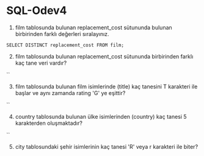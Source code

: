 # SQL-Odev4

1. film tablosunda bulunan replacement_cost sütununda bulunan birbirinden farklı değerleri sıralayınız.

`SELECT DISTINCT replacement_cost FROM film;`

2. film tablosunda bulunan replacement_cost sütununda birbirinden farklı kaç tane veri vardır?

``

3. film tablosunda bulunan film isimlerinde (title) kaç tanesini T karakteri ile başlar ve aynı zamanda rating 'G' ye eşittir?

``

4. country tablosunda bulunan ülke isimlerinden (country) kaç tanesi 5 karakterden oluşmaktadır?

``

5. city tablosundaki şehir isimlerinin kaç tanesi 'R' veya r karakteri ile biter?
